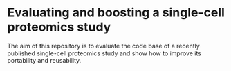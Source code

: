 # Evaluating and boosting a single-cell proteomics study

The aim of this repository is to evaluate the code base of a recently published single-cell proteomics study and show how to improve its portability and reusability.

